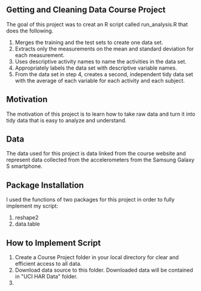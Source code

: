 ## Getting and Cleaning Data Course Project

The goal of this project was to creat an R script called run_analysis.R that does the following. 
1. Merges the training and the test sets to create one data set.
2. Extracts only the measurements on the mean and standard deviation for each measurement. 
3. Uses descriptive activity names to name the activities in the data set.
4. Appropriately labels the data set with descriptive variable names. 
5. From the data set in step 4, creates a second, independent tidy data set with the average of each variable for each activity and each subject.

## Motivation

The motivation of this project is to learn how to take raw data and turn it into tidy data that is easy to analyze and understand. 

## Data

The data used for this project is data linked from the course website and represent data collected from the accelerometers from the Samsung Galaxy S smartphone. 

## Package Installation

I used the functions of two packages for this project in order to fully implement my script:
1. reshape2
2. data.table

## How to Implement Script

1. Create a Course Project folder in your local directory for clear and efficient access to all data.
2. Download data source to this folder. Downloaded data will be contained in "UCI HAR Data" folder.
3. 




